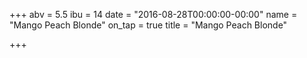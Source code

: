 +++
abv = 5.5
ibu = 14
date = "2016-08-28T00:00:00-00:00"
name = "Mango Peach Blonde"
on_tap = true
title = "Mango Peach Blonde"

+++
